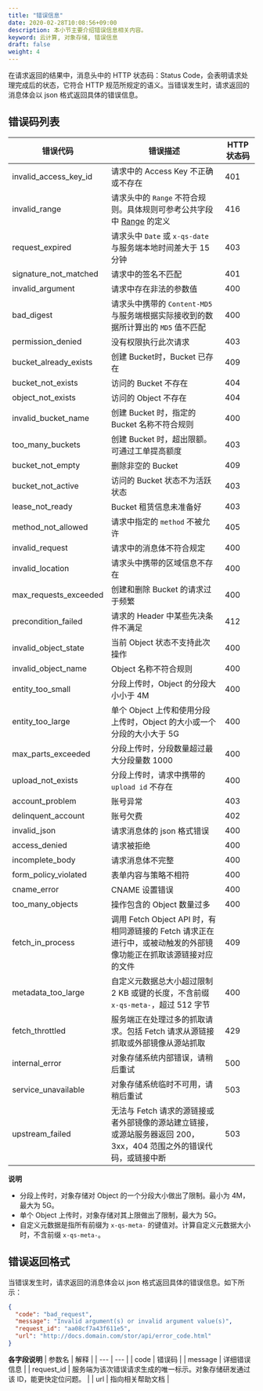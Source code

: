 ```yaml
---
title: "错误信息"
date: 2020-02-28T10:08:56+09:00
description: 本小节主要介绍错误信息相关内容。
keyword: 云计算, 对象存储, 错误信息
draft: false
weight: 4
---
```



在请求返回的结果中，消息头中的 HTTP 状态码：Status Code，会表明请求处理完成后的状态，它符合 HTTP 规范所规定的语义。当错误发生时，请求返回的消息体会以 json 格式返回具体的错误信息。

## 错误码列表

| 错误代码 | 错误描述 | HTTP 状态码 |
| --- | --- | --- |
| invalid_access_key_id | 请求中的 Access Key 不正确或不存在 |401 |
| invalid_range |  请求头中的 `Range` 不符合规则。具体规则可参考公共字段中 [Range](../common_header/#range) 的定义 |416 |
| request_expired |  请求头中 `Date` 或 `x-qs-date` 与服务端本地时间差大于 15 分钟|403 |
| signature_not_matched | 请求中的签名不匹配 | 401 |
| invalid_argument | 请求中存在非法的参数值 | 400 |
| bad_digest | 请求头中携带的 `Content-MD5` 与服务端根据实际接收到的数据所计算出的 `MD5` 值不匹配 | 400 |
| permission_denied | 没有权限执行此次请求 | 403 |
| bucket_already_exists | 创建 Bucket时，Bucket 已存在| 409 |
| bucket_not_exists | 访问的 Bucket 不存在 | 404 |
| object_not_exists | 访问的 Object 不存在 | 404 |
| invalid_bucket_name | 创建 Bucket 时，指定的 Bucket 名称不符合规则 | 400 |
| too_many_buckets | 创建 Bucket 时，超出限额。可通过工单提高额度 | 403 |
| bucket_not_empty | 删除非空的 Bucket  | 409 |
| bucket_not_active | 访问的 Bucket 状态不为活跃状态 | 403 |
| lease_not_ready |  Bucket 租赁信息未准备好 | 403 |
| method_not_allowed | 请求中指定的 `method` 不被允许 | 405 |
| invalid_request | 请求中的消息体不符合规定 | 400 |
| invalid_location | 请求头中携带的区域信息不存在 | 400 |
| max_requests_exceeded | 创建和删除 Bucket 的请求过于频繁 | 400 |
| precondition_failed | 请求的 Header 中某些先决条件不满足 | 412 |
| invalid_object_state | 当前 Object 状态不支持此次操作 | 400 |
| invalid_object_name | Object 名称不符合规则 | 400 |
| entity_too_small | 分段上传时，Object 的分段大小小于 4M | 400 |
| entity_too_large | 单个 Object 上传和使用分段上传时，Object 的大小或一个分段的大小大于 5G | 400 |
| max_parts_exceeded | 分段上传时，分段数量超过最大分段量数 1000 | 400 |
| upload_not_exists | 分段上传时，请求中携带的 `upload id` 不存在 | 400 |
| account_problem | 账号异常| 403 |
| delinquent_account | 账号欠费 | 402 |
| invalid_json | 请求消息体的 json 格式错误 | 400 |
| access_denied | 请求被拒绝 | 400 |
| incomplete_body | 请求消息体不完整 | 400 |
| form_policy_violated | 表单内容与策略不相符 | 400 |
| cname_error | CNAME 设置错误 | 400 |
| too_many_objects | 操作包含的 Object 数量过多 | 400 |
| fetch_in_process |调用 Fetch Object API 时，有相同源链接的 Fetch 请求正在进行中，或被动触发的外部镜像功能正在抓取该源链接对应的文件 | 409 |
| metadata_too_large | 自定义元数据总大小超过限制 2 KB 或键的长度，不含前缀 `x-qs-meta-`，超过 512 字节| 400 |
| fetch_throttled | 服务端正在处理过多的抓取请求。包括 Fetch 请求从源链接抓取或外部镜像从源站抓取 | 429 |
| internal_error | 对象存储系统内部错误，请稍后重试 | 500 |
| service_unavailable | 对象存储系统临时不可用，请稍后重试 | 503 |
| upstream_failed | 无法与 Fetch 请求的源链接或者外部镜像的源站建立链接，或源站服务器返回 200，3xx，404 范围之外的错误代码，或链接中断| 503 |

**说明**
- 分段上传时，对象存储对 Object 的一个分段大小做出了限制。最小为 4M，最大为 5G。
- 单个 Object 上传时，对象存储对其上限做出了限制，最大为 5G。
- 自定义元数据是指所有前缀为 `x-qs-meta-` 的键值对。计算自定义元数据大小时，不含前缀 `x-qs-meta-`。


## 错误返回格式

当错误发生时，请求返回的消息体会以 json 格式返回具体的错误信息。如下所示：

```json
{
  "code": "bad_request",
  "message": "Invalid argument(s) or invalid argument value(s)",
  "request_id": "aa08cf7a43f611e5",
  "url": "http://docs.domain.com/stor/api/error_code.html"
}
```

**各字段说明**
| 参数名 | 解释 |
| --- | --- |
| code | 错误码 |
| message | 详细错误信息 |
| request_id | 服务端为该次错误请求生成的唯一标示。对象存储研发通过该 ID，能更快定位问题。 |
| url | 指向相关帮助文档 |



